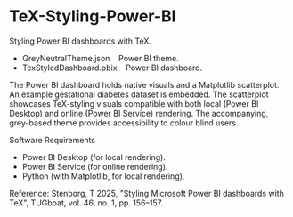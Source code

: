 # TeX-Styling-Power-BI

Styling Power BI dashboards with TeX.

- GreyNeutralTheme.json &nbsp;&nbsp; Power BI theme.<br />
- TexStyledDashboard.pbix &nbsp;&nbsp; Power BI dashboard.<br />

The Power BI dashboard holds native visuals and a Matplotlib scatterplot. An example gestational diabetes dataset is embedded. The scatterplot showcases TeX-styling visuals compatible with both local (Power BI Desktop) and online (Power BI Service) rendering. The accompanying, grey-based theme provides accessibility to colour blind users.

Software Requirements

- Power BI Desktop (for local rendering).<br />
- Power BI Service (for online rendering).<br />
- Python (with Matplotlib, for local rendering).<br />

Reference: Stenborg, T 2025, "Styling Microsoft Power BI dashboards with TeX", TUGboat, vol. 46, no. 1, pp. 156&ndash;157.
